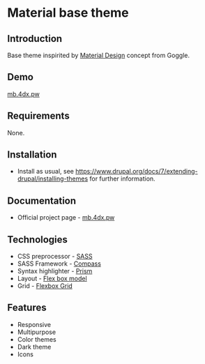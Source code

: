 Material base theme
===================

Introduction
------------

Base theme inspirited by [Material Design](https://material.io/) concept from Goggle.

Demo
-------------

[mb.4dx.pw](http://mb.4dx.pw/)

Requirements
------------

None.

Installation
------------

 * Install as usual, see
   https://www.drupal.org/docs/7/extending-drupal/installing-themes
   for further information.

Documentation
-------------

 * Official project page - [mb.4dx.pw](http://mb.4dx.pw/)

Technologies
------------

 * CSS preprocessor - [SASS](http://sass-lang.com)
 * SASS Framework - [Compass](http://compass-style.org)
 * Syntax highlighter - [Prism](http://prismjs.com)
 * Layout - [Flex box model](http://www.w3.org/TR/css3-flexbox)
 * Grid - [Flexbox Grid](http://flexboxgrid.com/)

Features
--------

 * Responsive
 * Multipurpose
 * Color themes
 * Dark theme
 * Icons
